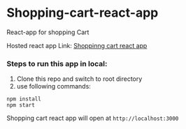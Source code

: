 # Shopping-cart-react-app
React-app for shopping Cart

Hosted react app Link: [Shoppinng cart react app](https://tanu-shopping-cart-react-app.netlify.app/)

### Steps to run this app in local:

1. Clone this repo and switch to root directory
2. use following commands:
```
npm install
npm start
```
Shopping cart react app will open at `http://localhost:3000`
